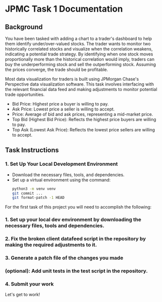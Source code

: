 # JPMC Task 1 Documentation

## Background

You have been tasked with adding a chart to a trader's dashboard to help them identify under/over-valued stocks. The trader wants to monitor two historically correlated stocks and visualize when the correlation weakens, indicating a potential trade strategy. By identifying when one stock moves proportionally more than the historical correlation would imply, traders can buy the underperforming stock and sell the outperforming stock. Assuming the prices converge, the trade should be profitable.

Most data visualization for traders is built using JPMorgan Chase's Perspective data visualization software. This task involves interfacing with the relevant financial data feed and making adjustments to monitor potential trade opportunities.

- Bid Price: Highest price a buyer is willing to pay.
- Ask Price: Lowest price a seller is willing to accept.
- Price: Average of bid and ask prices, representing a mid-market price.
- Top Bid (Highest Bid Price): Reflects the highest price buyers are willing to pay.
- Top Ask (Lowest Ask Price): Reflects the lowest price sellers are willing to accept.
## Task Instructions

### 1. Set Up Your Local Development Environment

- Download the necessary files, tools, and dependencies.
- Set up a virtual environment using the command:
  ```sh
  python3 -m venv venv
  git commit ...
  git format-patch -1 HEAD

For the first task of this project you will need to accomplish the following:

### 1. Set up your local dev environment by downloading the necessary files, tools and dependencies.
### 2. Fix the broken client datafeed script in the repository by making the required adjustments to it.
### 3. Generate a patch file of the changes you made
### (optional): Add unit tests in the test script in the repository.
### 4. Submit your work
Let's get to work! 
